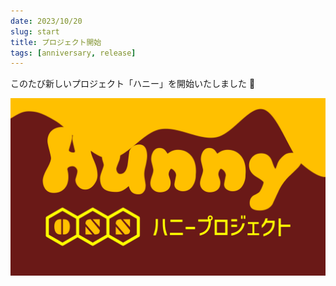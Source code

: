 ```yaml
---
date: 2023/10/20
slug: start
title: プロジェクト開始
tags: [anniversary, release]
---
```


このたび新しいプロジェクト「ハニー」を開始いたしました 🎉

![image](/img/hunny-started.png)
